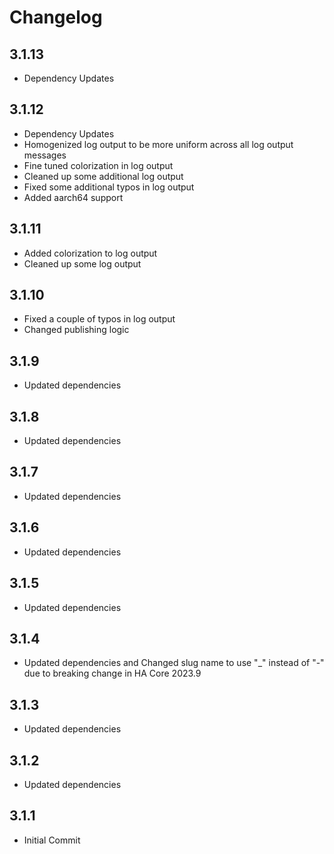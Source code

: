 # Changelog

## 3.1.13

- Dependency Updates

## 3.1.12

- Dependency Updates
- Homogenized log output to be more uniform across all log output messages
- Fine tuned colorization in log output
- Cleaned up some additional log output
- Fixed some additional typos in log output
- Added aarch64 support

## 3.1.11

- Added colorization to log output
- Cleaned up some log output

## 3.1.10

- Fixed a couple of typos in log output
- Changed publishing logic

## 3.1.9

- Updated dependencies

## 3.1.8

- Updated dependencies

## 3.1.7

- Updated dependencies

## 3.1.6

- Updated dependencies

## 3.1.5

- Updated dependencies

## 3.1.4

- Updated dependencies and Changed slug name to use "_" instead of "-" due to breaking change in HA Core 2023.9

## 3.1.3

- Updated dependencies

## 3.1.2

- Updated dependencies

## 3.1.1

- Initial Commit
